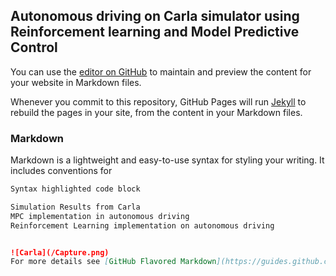 ## Autonomous driving on Carla simulator using Reinforcement learning and Model Predictive Control 

You can use the [editor on GitHub](https://github.com/ashishsaluja2020/intelligent-control/edit/master/README.md) to maintain and preview the content for your website in Markdown files.

Whenever you commit to this repository, GitHub Pages will run [Jekyll](https://jekyllrb.com/) to rebuild the pages in your site, from the content in your Markdown files.

### Markdown

Markdown is a lightweight and easy-to-use syntax for styling your writing. It includes conventions for

```markdown
Syntax highlighted code block

Simulation Results from Carla   
MPC implementation in autonomous driving 
Reinforcement Learning implementation on autonomous driving 


![Carla](/Capture.png)
For more details see [GitHub Flavored Markdown](https://guides.github.com/features/mastering-markdown/).


